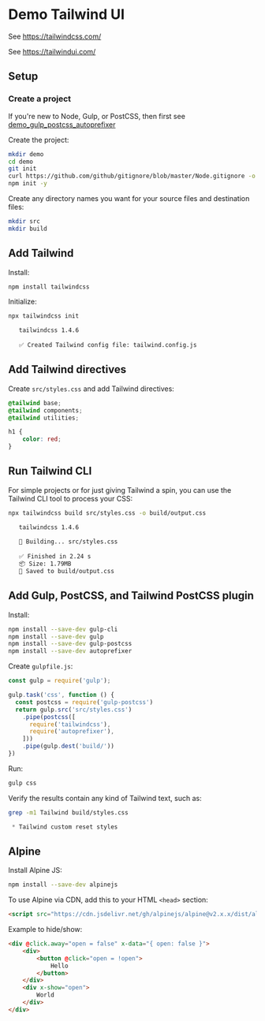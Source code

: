 # Demo Tailwind UI

See https://tailwindcss.com/

See https://tailwindui.com/


## Setup


### Create a project

If you're new to Node, Gulp, or PostCSS, then first see [demo_gulp_postcss_autoprefixer](https://github.com/joelparkerhenderson/demo_gulp_postcss_autoprefixer)

Create the project:

```sh
mkdir demo
cd demo
git init
curl https://github.com/github/gitignore/blob/master/Node.gitignore -o .gitignore
npm init -y
```

Create any directory names you want for your source files and destination files:

```sh
mkdir src
mkdir build
```


## Add Tailwind

Install:

```sh
npm install tailwindcss
```

Initialize:

```sh
npx tailwindcss init
```

```sh
   tailwindcss 1.4.6
  
   ✅ Created Tailwind config file: tailwind.config.js
```


## Add Tailwind directives

Create `src/styles.css` and add Tailwind directives:

```css
@tailwind base;
@tailwind components;
@tailwind utilities;

h1 {
    color: red;
}
```


## Run Tailwind CLI

For simple projects or for just giving Tailwind a spin, you can use the Tailwind CLI tool to process your CSS:

```sh
npx tailwindcss build src/styles.css -o build/output.css
```

```sh
   tailwindcss 1.4.6
  
   🚀 Building... src/styles.css
  
   ✅ Finished in 2.24 s
   📦 Size: 1.79MB
   💾 Saved to build/output.css
```


## Add Gulp, PostCSS, and Tailwind PostCSS plugin

Install:

```sh
npm install --save-dev gulp-cli
npm install --save-dev gulp
npm install --save-dev gulp-postcss 
npm install --save-dev autoprefixer
```

Create `gulpfile.js`:

```js
const gulp = require('gulp');

gulp.task('css', function () {
  const postcss = require('gulp-postcss')
  return gulp.src('src/styles.css')
    .pipe(postcss([
      require('tailwindcss'),
      require('autoprefixer'),
    ]))
    .pipe(gulp.dest('build/'))
})
```

Run:

```sh
gulp css
```

Verify the results contain any kind of Tailwind text, such as:

```sh
grep -m1 Tailwind build/styles.css
```

```css
 * Tailwind custom reset styles
```


## Alpine

Install Alpine JS:

```sh
npm install --save-dev alpinejs
```

To use Alpine via CDN, add this to your HTML `<head>` section:

```html
<script src="https://cdn.jsdelivr.net/gh/alpinejs/alpine@v2.x.x/dist/alpine.min.js" defer></script>
```

Example to hide/show:

```html
<div @click.away="open = false" x-data="{ open: false }">
    <div>
        <button @click="open = !open">
            Hello
        </button>
    </div>
    <div x-show="open">
        World
    </div>
</div>
```
